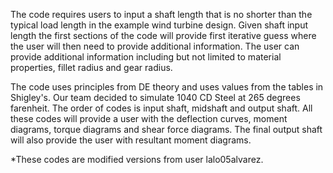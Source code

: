 The code requires users to input a shaft length that is no shorter than the typical load length in the example wind turbine design.
Given shaft input length the first sections of the code will provide first iterative guess where the user will then need to provide additional information.
The user can provide additional information including but not limited to material properties, fillet radius and gear radius.

The code uses principles from DE theory and uses values from the tables in Shigley's. Our team decided to simulate 1040 CD Steel at 265 degrees farenheit.
The order of codes is input shaft, midshaft and output shaft. All these codes will provide a user with the deflection curves, moment diagrams, torque diagrams
and shear force diagrams. The final output shaft will also provide the user with resultant moment diagrams.







*These codes are modified versions from user lalo05alvarez.
